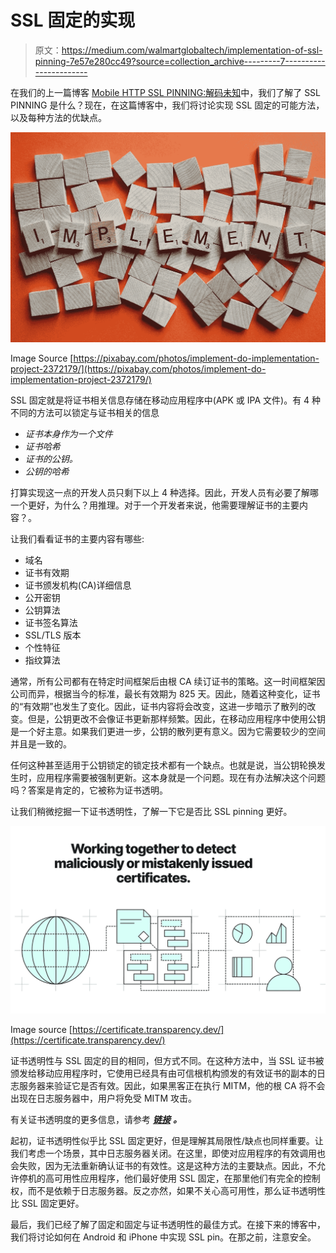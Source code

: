 # SSL 固定的实现

> 原文：<https://medium.com/walmartglobaltech/implementation-of-ssl-pinning-7e57e280cc49?source=collection_archive---------7----------------------->

在我们的上一篇博客 [Mobile HTTP SSL PINNING:解码未知](/walmartglobaltech/http-ssl-pinning-decoding-the-untold-1fa751c63c3e)中，我们了解了 SSL PINNING 是什么？现在，在这篇博客中，我们将讨论实现 SSL 固定的可能方法，以及每种方法的优缺点。

![](img/33d7cca71510d7fd0a5fed4866c7ec23.png)

Image Source [https://pixabay.com/photos/implement-do-implementation-project-2372179/](https://pixabay.com/photos/implement-do-implementation-project-2372179/)

SSL 固定就是将证书相关信息存储在移动应用程序中(APK 或 IPA 文件)。有 4 种不同的方法可以锁定与证书相关的信息

*   *证书本身作为一个文件*
*   *证书哈希*
*   *证书的公钥。*
*   *公钥的哈希*

打算实现这一点的开发人员只剩下以上 4 种选择。因此，开发人员有必要了解哪一个更好，为什么？用推理。对于一个开发者来说，他需要理解证书的主要内容？。

让我们看看证书的主要内容有哪些:

*   域名
*   证书有效期
*   证书颁发机构(CA)详细信息
*   公开密钥
*   公钥算法
*   证书签名算法
*   SSL/TLS 版本
*   个性特征
*   指纹算法

通常，所有公司都有在特定时间框架后由根 CA 续订证书的策略。这一时间框架因公司而异，根据当今的标准，最长有效期为 825 天。因此，随着这种变化，证书的“有效期”也发生了变化。因此，证书内容将会改变，这进一步暗示了散列的改变。但是，公钥更改不会像证书更新那样频繁。因此，在移动应用程序中使用公钥是一个好主意。如果我们更进一步，公钥的散列更有意义。因为它需要较少的空间并且是一致的。

任何这种甚至适用于公钥锁定的锁定技术都有一个缺点。也就是说，当公钥轮换发生时，应用程序需要被强制更新。这本身就是一个问题。现在有办法解决这个问题吗？答案是肯定的，它被称为证书透明。

让我们稍微挖掘一下证书透明性，了解一下它是否比 SSL pinning 更好。

![](img/ae5d8a8989775abdf6f3d010a4d286c8.png)

Image source [https://certificate.transparency.dev/](https://certificate.transparency.dev/)

证书透明性与 SSL 固定的目的相同，但方式不同。在这种方法中，当 SSL 证书被颁发给移动应用程序时，它使用已经具有由可信根机构颁发的有效证书的副本的日志服务器来验证它是否有效。因此，如果黑客正在执行 MITM，他的根 CA 将不会出现在日志服务器中，用户将免受 MITM 攻击。

有关证书透明度的更多信息，请参考 [***链接***](https://www.certificate-transparency.org/) ***。***

起初，证书透明性似乎比 SSL 固定更好，但是理解其局限性/缺点也同样重要。让我们考虑一个场景，其中日志服务器关闭。在这里，即使对应用程序的有效调用也会失败，因为无法重新确认证书的有效性。这是这种方法的主要缺点。因此，不允许停机的高可用性应用程序，他们最好使用 SSL 固定，在那里他们有完全的控制权，而不是依赖于日志服务器。反之亦然，如果不关心高可用性，那么证书透明性比 SSL 固定更好。

最后，我们已经了解了固定和固定与证书透明性的最佳方式。在接下来的博客中，我们将讨论如何在 Android 和 iPhone 中实现 SSL pin。在那之前，注意安全。